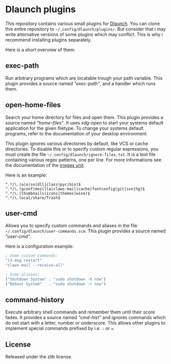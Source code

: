 # Dlaunch plugins

This repository contains various small plugins for
[Dlaunch](https://github.com/AlxHnr/Dlaunch). You can clone this entire
repository to `~/.config/dlaunch/plugins/`. But consider that i may write
alternative versions of some plugins which may conflict. This is why i
recommend installing plugins separately.

Here is a short overview of them:

## exec-path

Run arbitrary programs which are locatable trough your path variable. This
plugin provides a source named _"exec-path"_, and a handler which runs
them.

## open-home-files

Search your home directory for files and open them. This plugin provides a
source named _"home-files"_. It uses _xdg-open_ to start your systems
default application for the given filetype. To change your systems default
programs, refer to the documentation of your desktop environment.

This plugin ignores various directories by default, like VCS or cache
directories. To disable this or to specify custom regular expressions, you
must create the file `~/.config/dlaunch/ignore-files.txt`. It is a text
file containing various regex patterns, one per line. For more informations
see the documentation of the
[irregex unit](http://wiki.call-cc.org/man/4/Unit%20irregex).

Here is an example:

```
^.*/\.(a|o|so|dll|class|pyc|bin)$
^.*/\.(gconf|mozilla|claws-mail|cache|fontconfig|git|svn|hg)$
^.*/\.(thumbnails|icons|themes|wine)$
^.*/\.local/share/Trash$
```

## user-cmd

Allows you to specify custom commands and aliases in the file
`~/.config/dlaunch/user-commands.scm`. This plugin provides a source named
_"user-cmd"_.

Here is a configuration example:

```scheme
; Some custom commands:
"i3-msg restart"
"claws-mail --receive-all"

; Some aliases:
("Shutdown System" . "sudo shutdown -h now")
("Reboot System"   . "sudo shutdown -r now")
```

## command-history

Execute arbitrary shell commands and remember them until their score fades.
It provides a source named _"cmd-hist"_ and ignores commands which do not
start with a letter, number or underscore. This allows other plugins to
implement special commands prefixed by i.e. `:` or `=`.

## License

Released under the zlib license.
